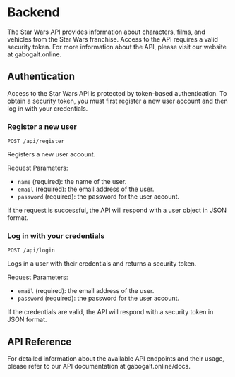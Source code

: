 # Backend
The Star Wars API provides information about characters, films, and vehicles from the Star Wars franchise. Access to the API requires a valid security token.
For more information about the API, please visit our website at gabogalt.online.

## Authentication

Access to the Star Wars API is protected by token-based authentication. To obtain a security token, you must first register a new user account and then log in with your credentials.

### Register a new user

`POST /api/register`

Registers a new user account.

Request Parameters:

- `name` (required): the name of the user.
- `email` (required): the email address of the user.
- `password` (required): the password for the user account.

If the request is successful, the API will respond with a user object in JSON format.

### Log in with your credentials

`POST /api/login`

Logs in a user with their credentials and returns a security token.

Request Parameters:

- `email` (required): the email address of the user.
- `password` (required): the password for the user account.

If the credentials are valid, the API will respond with a security token in JSON format.

## API Reference

For detailed information about the available API endpoints and their usage, please refer to our API documentation at gabogalt.online/docs.
